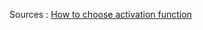 Sources :
[How to choose activation function](https://towardsdatascience.com/how-to-choose-the-right-activation-function-for-neural-networks-3941ff0e6f9c)
